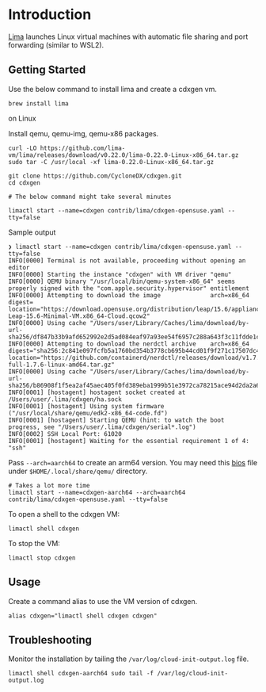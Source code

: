 # Introduction

[Lima](https://lima-vm.io/) launches Linux virtual machines with automatic file sharing and port forwarding (similar to WSL2).

## Getting Started

Use the below command to install lima and create a cdxgen vm.

```shell
brew install lima
```

on Linux

Install qemu, qemu-img, qemu-x86 packages.

```shell
curl -LO https://github.com/lima-vm/lima/releases/download/v0.22.0/lima-0.22.0-Linux-x86_64.tar.gz
sudo tar -C /usr/local -xf lima-0.22.0-Linux-x86_64.tar.gz
```

```shell
git clone https://github.com/CycloneDX/cdxgen.git
cd cdxgen

# The below command might take several minutes

limactl start --name=cdxgen contrib/lima/cdxgen-opensuse.yaml --tty=false
```

Sample output

```shell
❯ limactl start --name=cdxgen contrib/lima/cdxgen-opensuse.yaml --tty=false
INFO[0000] Terminal is not available, proceeding without opening an editor
INFO[0000] Starting the instance "cdxgen" with VM driver "qemu"
INFO[0000] QEMU binary "/usr/local/bin/qemu-system-x86_64" seems properly signed with the "com.apple.security.hypervisor" entitlement
INFO[0000] Attempting to download the image              arch=x86_64 digest= location="https://download.opensuse.org/distribution/leap/15.6/appliances/openSUSE-Leap-15.6-Minimal-VM.x86_64-Cloud.qcow2"
INFO[0000] Using cache "/Users/user/Library/Caches/lima/download/by-url-sha256/df847b33b9afd652992e2d5ad084eaf97a93ee54f6957c288a643f3c11fdde1c/data"
INFO[0000] Attempting to download the nerdctl archive    arch=x86_64 digest="sha256:2c841e097fcfb5a1760bd354b3778cb695b44cd01f9f271c17507dc4a0b25606" location="https://github.com/containerd/nerdctl/releases/download/v1.7.6/nerdctl-full-1.7.6-linux-amd64.tar.gz"
INFO[0000] Using cache "/Users/user/Library/Caches/lima/download/by-url-sha256/b86908f1f5ea2af45aec405f0fd389eba1999b51e3972ca78215ace94d2da2a6/data"
INFO[0001] [hostagent] hostagent socket created at /Users/user/.lima/cdxgen/ha.sock
INFO[0001] [hostagent] Using system firmware ("/usr/local/share/qemu/edk2-x86_64-code.fd")
INFO[0001] [hostagent] Starting QEMU (hint: to watch the boot progress, see "/Users/user/.lima/cdxgen/serial*.log")
INFO[0002] SSH Local Port: 61020
INFO[0001] [hostagent] Waiting for the essential requirement 1 of 4: "ssh"
```

Pass `--arch=aarch64` to create an arm64 version. You may need this [bios](https://gitlab.com/kraxel/qemu/-/blob/master/pc-bios/edk2-aarch64-code.fd.bz2?ref_type=heads) file under `$HOME/.local/share/qemu/` directory.

```shell
# Takes a lot more time
limactl start --name=cdxgen-aarch64 --arch=aarch64 contrib/lima/cdxgen-opensuse.yaml --tty=false
```

To open a shell to the cdxgen VM:

```shell
limactl shell cdxgen
```

To stop the VM:

```shell
limactl stop cdxgen
```

## Usage

Create a command alias to use the VM version of cdxgen.

```shell
alias cdxgen="limactl shell cdxgen cdxgen"
```

## Troubleshooting

Monitor the installation by tailing the `/var/log/cloud-init-output.log` file.

```shell
limactl shell cdxgen-aarch64 sudo tail -f /var/log/cloud-init-output.log
```
